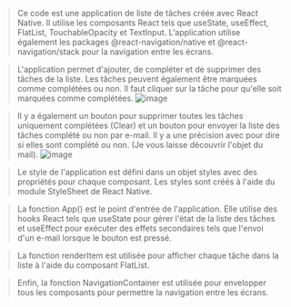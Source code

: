 >Ce code est une application de liste de tâches créée avec React Native. Il utilise les composants React tels que useState, useEffect, FlatList, TouchableOpacity et TextInput. L'application utilise également les packages @react-navigation/native et @react-navigation/stack pour la navigation entre les écrans.

>L'application permet d'ajouter, de compléter et de supprimer des tâches de la liste. Les tâches peuvent également être marquées comme complétées ou non. 
>Il faut cliquer sur la tâche pour qu'elle soit marquées comme complétées. 
![image](https://user-images.githubusercontent.com/105201941/233610808-532d4c60-260c-4110-a7b6-f1f9af4beb9b.png)

>Il y a également un bouton pour supprimer toutes les tâches uniquement complétées (Clear) et un bouton pour envoyer la liste des tâches complété ou non par e-mail. Il y a une précision avec pour dire si elles sont complété ou non. (Je vous laisse découvrir l'objet du mail).
![image](https://user-images.githubusercontent.com/105201941/233611386-cb73a294-8a55-48c9-9c49-1b8a3e44600e.png)

>Le style de l'application est défini dans un objet styles avec des propriétés pour chaque composant. Les styles sont créés à l'aide du module StyleSheet de React Native.

>La fonction App() est le point d'entrée de l'application. Elle utilise des hooks React tels que useState pour gérer l'état de la liste des tâches et useEffect pour exécuter des effets secondaires tels que l'envoi d'un e-mail lorsque le bouton est pressé.

>La fonction renderItem est utilisée pour afficher chaque tâche dans la liste à l'aide du composant FlatList.

>Enfin, la fonction NavigationContainer est utilisée pour envelopper tous les composants pour permettre la navigation entre les écrans.

